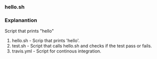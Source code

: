 ### hello.sh

### Explanantion
Script that prints "hello"

1. hello.sh - Scrip that prints 'hello'.
2. test.sh - Script that calls hello.sh and checks if the test pass or fails. 
3. travis.yml - Script for continous integration. 
